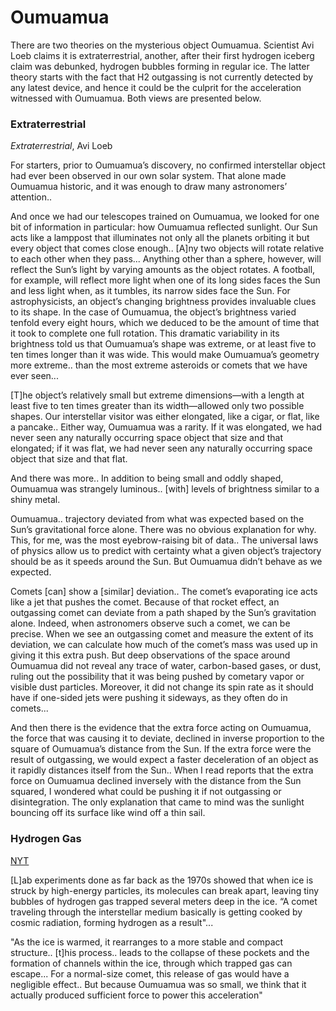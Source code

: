 # Oumuamua

There are two theories on the mysterious object Oumuamua. Scientist
Avi Loeb claims it is extraterrestrial, another, after their first
hydrogen iceberg claim was debunked, hydrogen bubbles forming in
regular ice. The latter theory starts with the fact that H2 outgassing
is not currently detected by any latest device, and hence it could be
the culprit for the acceleration witnessed with Oumuamua. Both views
are presented below.

### Extraterrestrial

*Extraterrestrial*, Avi Loeb

For starters, prior to Oumuamua’s discovery, no confirmed interstellar
object had ever been observed in our own solar system. That alone made
Oumuamua historic, and it was enough to draw many astronomers’
attention..

And once we had our telescopes trained on Oumuamua, we looked for one
bit of information in particular: how Oumuamua reflected sunlight.
Our Sun acts like a lamppost that illuminates not only all the planets
orbiting it but every object that comes close enough.. [A]ny two
objects will rotate relative to each other when they pass... Anything
other than a sphere, however, will reflect the Sun’s light by varying
amounts as the object rotates. A football, for example, will reflect
more light when one of its long sides faces the Sun and less light
when, as it tumbles, its narrow sides face the Sun.  For
astrophysicists, an object’s changing brightness provides invaluable
clues to its shape. In the case of Oumuamua, the object’s brightness
varied tenfold every eight hours, which we deduced to be the amount of
time that it took to complete one full rotation. This dramatic
variability in its brightness told us that Oumuamua’s shape was
extreme, or at least five to ten times longer than it was wide.  This
would make Oumuamua’s geometry more extreme.. than the most extreme
asteroids or comets that we have ever seen...

[T]he object’s relatively small but extreme dimensions—with a length
at least five to ten times greater than its width—allowed only two
possible shapes. Our interstellar visitor was either elongated, like a
cigar, or flat, like a pancake.. Either way, Oumuamua was a
rarity. If it was elongated, we had never seen any naturally occurring
space object that size and that elongated; if it was flat, we had
never seen any naturally occurring space object that size and that
flat.

And there was more.. In addition to being small and oddly shaped,
Oumuamua was strangely luminous.. [with] levels of brightness similar
to a shiny metal.

Oumuamua.. trajectory deviated from what was expected based on the
Sun’s gravitational force alone. There was no obvious explanation for
why. This, for me, was the most eyebrow-raising bit of data..  The
universal laws of physics allow us to predict with certainty what a
given object’s trajectory should be as it speeds around the Sun. But
Oumuamua didn’t behave as we expected.

Comets [can] show a [similar] deviation.. The comet’s evaporating ice
acts like a jet that pushes the comet. Because of that rocket effect,
an outgassing comet can deviate from a path shaped by the Sun’s
gravitation alone. Indeed, when astronomers observe such a comet, we
can be precise. When we see an outgassing comet and measure the extent
of its deviation, we can calculate how much of the comet’s mass was
used up in giving it this extra push. But deep observations of the
space around Oumuamua did not reveal any trace of water, carbon-based
gases, or dust, ruling out the possibility that it was being pushed by
cometary vapor or visible dust particles. Moreover, it did not change
its spin rate as it should have if one-sided jets were pushing it
sideways, as they often do in comets...

And then there is the evidence that the extra force acting on
Oumuamua, the force that was causing it to deviate, declined in
inverse proportion to the square of Oumuamua’s distance from the
Sun. If the extra force were the result of outgassing, we would expect
a faster deceleration of an object as it rapidly distances itself from
the Sun.. When I read reports that the extra force on Oumuamua
declined inversely with the distance from the Sun squared, I wondered
what could be pushing it if not outgassing or disintegration. The only
explanation that came to mind was the sunlight bouncing off its
surface like wind off a thin sail.

<a name='h2gas'></a>

### Hydrogen Gas

[NYT](https://www.nytimes.com/2023/03/22/science/astronomy-oumuamua-comet.html)

[L]ab experiments done as far back as the 1970s showed that when ice
is struck by high-energy particles, its molecules can break apart,
leaving tiny bubbles of hydrogen gas trapped several meters deep in
the ice. “A comet traveling through the interstellar medium basically
is getting cooked by cosmic radiation, forming hydrogen as a result"...

"As the ice is warmed, it rearranges to a more stable and compact
structure.. [t]his process.. leads to the collapse of these pockets
and the formation of channels within the ice, through which trapped
gas can escape... For a normal-size comet, this release of gas would
have a negligible effect.. But because Oumuamua was so small, we think
that it actually produced sufficient force to power this acceleration"

